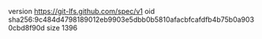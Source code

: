 version https://git-lfs.github.com/spec/v1
oid sha256:9c484d4798189012eb9903e5dbb0b5810afacbfcafdfb4b75b0a9030cbd8f90d
size 1396
